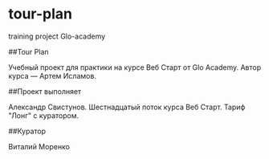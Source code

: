 # tour-plan
training project Glo-academy

##Tour Plan

Учебный проект для практики на курсе Веб Старт от Glo Academy. Автор курса — Артем Исламов.





##Проект выполняет

Александр Свистунов. Шестнадцатый поток курса Веб Старт. Тариф "Лонг" с куратором.





##Куратор

Виталий Моренко